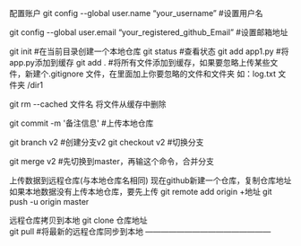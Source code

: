 配置账户
git config --global user.name “your_username” #设置用户名

git config --global user.email “your_registered_github_Email” #设置邮箱地址


git init          #在当前目录创建一个本地仓库
git status        #查看状态
git add app1.py   #将app.py添加到缓存
git add .         #将所有文件添加到缓存，如果要忽略上传某些文件，新建个.gitignore 文件，在里面加上你要忽略的文件和文件夹   如：log.txt     文件夹 /dir1

git rm --cached 文件名   将文件从缓存中删除

git commit -m '备注信息'  #上传本地仓库

git branch v2   #创建分支v2
git checkout v2  #切换分支

git merge v2     #先切换到master，再输这个命令，合并分支


上传数据到远程仓库(与本地仓库名相同)
现在github新建一个仓库，复制仓库地址 
如果本地数据没有上传本地仓库，要先上传
git remote add origin +地址
git push -u origin master

远程仓库拷贝到本地
git clone 仓库地址   
git pull      #将最新的远程仓库同步到本地
————————————————
